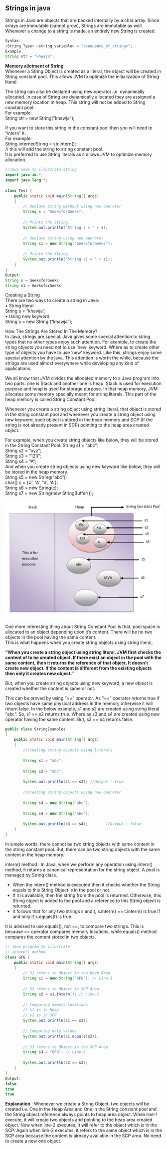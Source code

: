 ## Strings in java
Strings in Java are objects that are backed internally by a char array. Since arrays are immutable (cannot grow), Strings are immutable as well. Whenever a change to a string is made, an entirely new String is created.

```java 
Syntax:  
<String_Type> <string_variable> = "<sequence_of_string>"; 
Example: 
String str = "khwaja"; 
```

**Memory allotment of String**  
Whenever a String Object is created as a literal, the object will be created in String constant pool. This allows JVM to optimize the initialization of String literal.

The string can also be declared using new operator i.e. dynamically allocated. In case of String are dynamically allocated they are assigned a new memory location in heap. This string will not be added to String constant pool.  
For example:   
String str = new String("khawja");

If you want to store this string in the constant pool then you will need to “intern” it.  
For example:  
String internedString = str.intern();   
// this will add the string to string constant pool.  
It is preferred to use String literals as it allows JVM to optimize memory allocation.

```java
//Java code to illustrate String
import java.io.*;
import java.lang.*;

class Test {
	public static void main(String[] args)
	{
		// Declare String without using new operator
		String s = "GeeksforGeeks";

		// Prints the String.
		System.out.println("String s = " + s);

		// Declare String using new operator
		String s1 = new String("GeeksforGeeks");

		// Prints the String.
		System.out.println("String s1 = " + s1);
	}
}
Output: 
String s = GeeksforGeeks
String s1 = GeeksforGeeks

```

Creating a String  
There are two ways to create a string in Java:  
•	String literal  
           String s = “khawja”;  
•	Using new keyword  
String s = new String (“khawja”);  


How The Strings Are Stored In The Memory?  
In Java, strings are special. Java gives some special attention to string types that no other types enjoy such attention. For example, to create the string objects you need not to use ‘new‘ keyword. Where as to create other type of objects you have to use ‘new’ keyword. Like this, strings enjoy some special attention by the java. This attention is worth the while, because the strings are used almost everywhere while developing any kind of applications.  


We all know that JVM divides the allocated memory to a Java program into two parts. one is Stack and another one is heap. Stack is used for execution purpose and heap is used for storage purpose. In that heap memory, JVM allocates some memory specially meant for string literals. This part of the heap memory is called String Constant Pool.  


Whenever you create a string object using string literal, that object is stored in the string constant pool and whenever you create a string object using new keyword, such object is stored in the heap memory and SCP (If the string is not already present in SCP) pointing to the heap area created object.  

For example, when you create string objects like below, they will be stored in the String Constant Pool.
String s1 = “abc”;  
String s2 = “xyz”;  
String s3 = “123”;  
String s4 = “A”;  
And when you create string objects using new keyword like below, they will be stored in the heap memory.  
String s5 = new String(“abc”);  
char[] c = {'J', 'A', 'V', 'A'};   
String s6 = new String(c);  
String s7 = new String(new StringBuffer());  

![img.png](../Images/stringConstantPool.png)

One more interesting thing about String Constant Pool is that, pool space is allocated to an object depending upon it’s content. There will be no two objects in the pool having the same content.  
This is what happens when you create string objects using string literal,

**“When you create a string object using string literal, JVM first checks the content of to be created object. If there exist an object in the pool with the same content, then it returns the reference of that object. It doesn’t create new object. If the content is different from the existing objects then only it creates new object.”**

But, when you create string objects using new keyword, a new object is created whether the content is same or not.  


This can be proved by using “==” operator. As “==” operator returns true if two objects have same physical address in the memory otherwise it will return false. In the below example, s1 and s2 are created using string literal “abc”. So, s1 == s2 returns true. Where as s3 and s4 are created using new operator having the same content. But, s3 == s4 returns false.  

```java
public class StringExamples
{
    public static void main(String[] args)
    {
        //Creating string objects using literals
 
        String s1 = "abc";
 
        String s2 = "abc";
 
        System.out.println(s1 == s2); //Output : true
 
        //Creating string objects using new operator
 
        String s3 = new String("abc");
 
        String s4 = new String("abc");
 
        System.out.println(s3 == s4);        //Output : false
    }
}

```

In simple words, there cannot be two string objects with same content in the string constant pool. But, there can be two string objects with the same content in the heap memory.  


intern() method : In Java, when we perform any operation using intern() method, it returns a canonical representation for the string object. A pool is managed by String class.  

 * When the intern() method is executed then it checks whether the String equals to this String Object is in the pool or not.
 * If it is available, then the string from the pool is returned. Otherwise, this String object is added to the pool and a reference to this String object is returned.
 * It follows that for any two strings s and t, s.intern() == t.intern() is true if and only if s.equals(t) is true.  

It is advised to use equals(), not ==, to compare two strings. This is because == operator compares memory locations, while equals() method compares the content stored in two objects.

```java
// Java program to illustrate 
// intern() method 
class GFG { 
    public static void main(String[] args) 
    { 
        // S1 refers to Object in the Heap Area 
        String s1 = new String("GFG"); // Line-1 
  
        // S2 refers to Object in SCP Area
        String s2 = s1.intern(); // Line-2 
          
        // Comparing memory locations
        // s1 is in Heap
        // s2 is in SCP
        System.out.println(s1 == s2);
          
        // Comparing only values
        System.out.println(s1.equals(s2));
          
        // S3 refers to Object in the SCP Area 
        String s3 = "GFG"; // Line-3 
  
        System.out.println(s2 == s3); 
    } 
} 
Output:
false
true
true

```

**Explanation** : Whenever we create a String Object, two objects will be created i.e. One in the Heap Area and One in the String constant pool and the String object reference always points to heap area object. When line-1 execute, it will create two objects and pointing to the heap area created object. Now when line-2 executes, it will refer to the object which is in the SCP. Again when line-3 executes, it refers to the same object which is in the SCP area because the content is already available in the SCP area. No need to create a new one object.  

